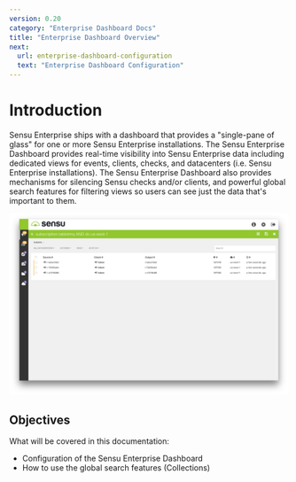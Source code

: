 ```yaml
---
version: 0.20
category: "Enterprise Dashboard Docs"
title: "Enterprise Dashboard Overview"
next:
  url: enterprise-dashboard-configuration
  text: "Enterprise Dashboard Configuration"
---
```


# Introduction

Sensu Enterprise ships with a dashboard that provides a "single-pane of glass" for one or more Sensu Enterprise installations. The Sensu Enterprise Dashboard provides real-time visibility into Sensu Enterprise data including dedicated views for events, clients, checks, and datacenters (i.e. Sensu Enterprise installations). The Sensu Enterprise Dashboard also provides mechanisms for silencing Sensu checks and/or clients, and powerful global search features for filtering views so users can see just the data that's important to them. 

![screenshot](img/enterprise-dashboard-overview-screenshot.png)

## Objectives

What will be covered in this documentation:

- Configuration of the Sensu Enterprise Dashboard
- How to use the global search features (Collections)
